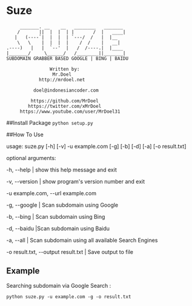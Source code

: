 # Suze
         _______. __    __   ________   _______
        /       ||  |  |  | |       /  |   ____|
       |   (----`|  |  |  | `---/  /   |  |__
        \   \    |  |  |  |    /  /    |   __|
    .----)   |   |  `--'  |   /  /----.|  |____
    |_______/     \______/   /________||_______|
    SUBDOMAIN GRABBER BASED GOOGLE | BING | BAIDU

                    Written by:
                     Mr.Doel
                http://mrdoel.net

              doel@indonesiancoder.com

             https://github.com/MrDoel
            https://twitter.com/xMrDoel
         https://www.youtube.com/user/MrDoel31

##Install Package
`python setup.py`

##How To Use

usage: suze.py [-h] [-v] -u example.com [-g] [-b] [-d] [-a] [-o result.txt]

optional arguments:

  -h, --help | show this help message and exit

  -v, --version | show program's version number and exit

  -u example.com, --url example.com

  -g, --google | Scan subdomain using Google

  -b, --bing | Scan subdomain using Bing

  -d, --baidu |Scan subdomain using Baidu

  -a, --all | Scan subdomain using all available Search Engines

  -o result.txt, --output result.txt | Save output to file

## Example
Searching subdomain via Google Search :

`python suze.py -u example.com -g -o result.txt`

